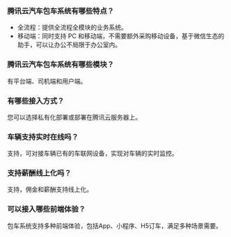 ### 腾讯云汽车包车系统有哪些特点？
<ul>
<li>
全流程：提供全流程全模块的业务系统。
</li>
<li>
移动端：同时支持 PC 和移动端，不需要额外采购移动设备，基于微信生态的助手，可以让办公不局限于办公室内。
</li>
</ul>

### 腾讯云汽车包车系统有哪些模块？
有平台端、司机端和用户端。

### 有哪些接入方式？
您可以选择私有化部署或部署在腾讯云服务器上。

### 车辆支持实时在线吗？
支持，可对接车辆已有的车联网设备，实现对车辆的实时监控。

### 支持薪酬线上化吗？
支持，佣金和薪酬支持线上化。

### 可以接入哪些前端体验？
包车系统支持多种前端体验，包括App、小程序、H5订车，满足多种场景需要。
